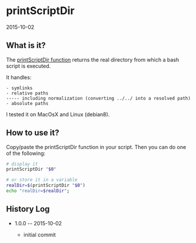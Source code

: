 printScriptDir
==================
2015-10-02



What is it?
-----------------

The [printScriptDir function]( https://github.com/lingtalfi/printScriptDir/blob/master/printScriptDir.sh ) returns the real directory from which 
a bash script is executed.

It handles:

	- symlinks
	- relative paths 
	----- including normalization (converting ../../ into a resolved path)
	- absolute paths


I tested it on MacOsX and Linux (debian8).



How to use it?
-----------

Copy/paste the printScriptDir function in your script.
Then you can do one of the following:

```bash
# display it
printScriptDir "$0"
```

```bash
# or store it in a variable
realDir=$(printScriptDir "$0")
echo "realDir=$realDir";
```


History Log
------------------
    
- 1.0.0 -- 2015-10-02

    - initial commit
    

    

